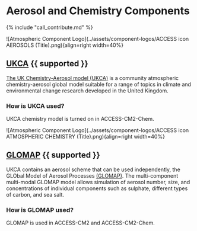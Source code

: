 # Aerosol and Chemistry Components

{% include "call_contribute.md" %}

![Atmospheric Component Logo](../assets/component-logos/ACCESS icon AEROSOLS (Title).png){align=right width=40%}

## <div class="center-icons"> [UKCA][ukca-wiki] {{ supported }} </div>

[The UK Chemistry-Aerosol model (UKCA)][ukca-wiki] is a community atmospheric chemistry-aerosol global model suitable for a range of topics in climate and environmental change research developed in the United Kingdom.

### How is UKCA used?
UKCA chemistry model is turned on in ACCESS-CM2-Chem.


![Atmospheric Component Logo](../assets/component-logos/ACCESS icon ATMOSPHERIC CHEMISTRY (Title).png){align=right width=40%}

## <div class="center-icons"> [GLOMAP][glomap-wiki] {{ supported }} </div>

UKCA contains an aerosol scheme that can be used independently, the GLObal Model of Aerosol Processes [(GLOMAP)][glomap-wiki]. The multi-component multi-modal GLOMAP model allows simulation of aerosol number, size, and concentrations of individual components such as sulphate, different types of carbon, and sea salt.

### How is GLOMAP used?
GLOMAP is used in ACCESS-CM2 and ACCESS-CM2-Chem.

[ukca-wiki]: https://www.ukca.ac.uk/wiki/index.php/UKCA
[glomap-wiki]: https://www.ukca.ac.uk/wiki/index.php/Aerosol_Subproject